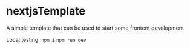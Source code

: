 # nextjsTemplate
A simple template that can be used to start some frontent development


Local testing:
`npm i`
`npm run dev`